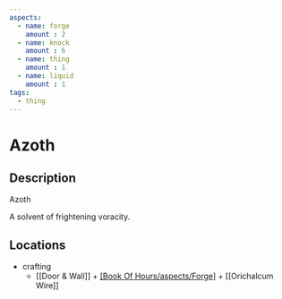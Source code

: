 ```yaml
---
aspects: 
  - name: forge
    amount : 2
  - name: knock
    amount : 6
  - name: thing
    amount : 1
  - name: liquid
    amount : 1
tags:
  - thing
---
```


# Azoth

## Description
Azoth

A solvent of frightening voracity.
## Locations
- crafting
	- [[Door & Wall]] + [[Book Of Hours/aspects/Forge]](15) + [[Orichalcum Wire]]
